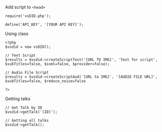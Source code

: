 
Add script to ````<head>````
```
require('vsDID.php');

define('API_KEY', '[YOUR API KEY]');

```

Using class
```
<?php
$vsdid = new vsDID();

// Text Script
$results = $vsdid->createScriptText('[URL TO IMG]', 'Text for script', $subTitles=false, $ssml=false, $provider=false);

// Audio File Script
$results = $vsdid->createScriptAud('[URL to IMG]', '[AUDIO FILE URL]',  $subTitles=false, $reduce_noise=false

?>
```

Getting talks
```
// Get Talk by ID
$vsdid->getTalk('[ID]');

// Getting all talks
$vsdid->getTalk();
```
